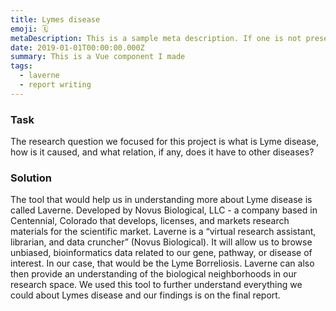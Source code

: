 ```yaml
---
title: Lymes disease
emoji: 🗓
metaDescription: This is a sample meta description. If one is not present in your page/project's front matter, the default metadata.desciption will be used instead.
date: 2019-01-01T00:00:00.000Z
summary: This is a Vue component I made
tags:
  - laverne
  - report writing
---
```


### Task

The research question we focused for this project is what is Lyme disease, how is it caused, and what relation, if any, does it have to other diseases?

### Solution

The tool that would help us in understanding more about Lyme disease is called Laverne. Developed by Novus Biological, LLC - a company based in Centennial, Colorado that develops, licenses, and markets research materials for the scientific market. Laverne is a “virtual research assistant, librarian, and data cruncher” (Novus Biological). It will allow us to browse unbiased, bioinformatics data related to our gene, pathway, or disease of interest. In our case, that would be the Lyme Borreliosis. Laverne can also then provide an understanding of the biological neighborhoods in our research space. We used this tool to further understand everything we could about Lymes disease and our findings is on the final report.